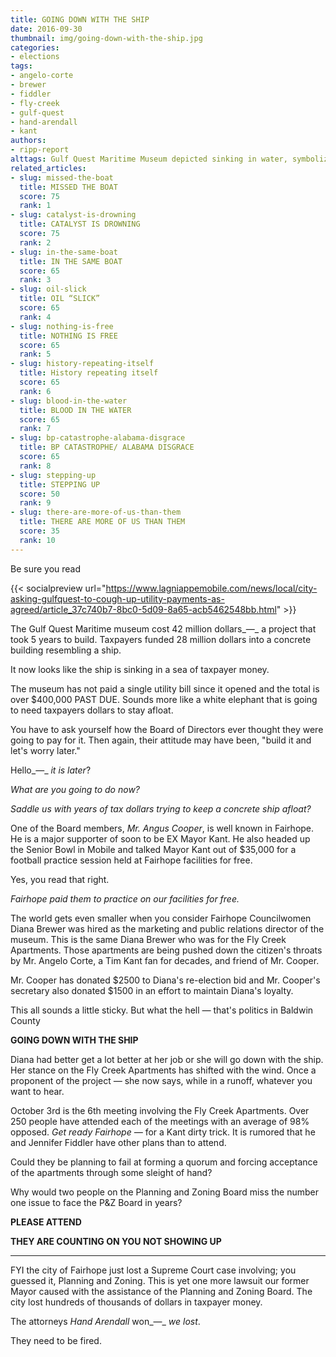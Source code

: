 ```yaml
---
title: GOING DOWN WITH THE SHIP
date: 2016-09-30
thumbnail: img/going-down-with-the-ship.jpg
categories:
- elections
tags:
- angelo-corte
- brewer
- fiddler
- fly-creek
- gulf-quest
- hand-arendall
- kant
authors:
- ripp-report
alttags: Gulf Quest Maritime Museum depicted sinking in water, symbolizing financial struggles and unpaid utility bills
related_articles:
- slug: missed-the-boat
  title: MISSED THE BOAT
  score: 75
  rank: 1
- slug: catalyst-is-drowning
  title: CATALYST IS DROWNING
  score: 75
  rank: 2
- slug: in-the-same-boat
  title: IN THE SAME BOAT
  score: 65
  rank: 3
- slug: oil-slick
  title: OIL “SLICK”
  score: 65
  rank: 4
- slug: nothing-is-free
  title: NOTHING IS FREE
  score: 65
  rank: 5
- slug: history-repeating-itself
  title: History repeating itself
  score: 65
  rank: 6
- slug: blood-in-the-water
  title: BLOOD IN THE WATER
  score: 65
  rank: 7
- slug: bp-catastrophe-alabama-disgrace
  title: BP CATASTROPHE/ ALABAMA DISGRACE
  score: 65
  rank: 8
- slug: stepping-up
  title: STEPPING UP
  score: 50
  rank: 9
- slug: there-are-more-of-us-than-them
  title: THERE ARE MORE OF US THAN THEM
  score: 35
  rank: 10
---
```

Be sure you read

{{< socialpreview url="https://www.lagniappemobile.com/news/local/city-asking-gulfquest-to-cough-up-utility-payments-as-agreed/article_37c740b7-8bc0-5d09-8a65-acb5462548bb.html" >}}

The Gulf Quest Maritime museum cost 42 million dollars_—_ a project that took 5 years to build. Taxpayers funded 28 million dollars into a concrete building resembling a ship.

It now looks like the ship is sinking in a sea of taxpayer money.

The museum has not paid a single utility bill since it opened and the total is over $400,000 PAST DUE. Sounds more like a white elephant that is going to need taxpayers dollars to stay afloat.

You have to ask yourself how the Board of Directors ever thought they were going to pay for it. Then again, their attitude may have been, "build it and let's worry later."

Hello_—_ _it is later_?

_What are you going to do now?_

_Saddle us with years of tax dollars trying to keep a concrete ship afloat?_

One of the Board members, _Mr. Angus Cooper_, is well known in Fairhope. He is a major supporter of soon to be EX Mayor Kant. He also headed up the Senior Bowl in Mobile and talked Mayor Kant out of $35,000 for a football practice session held at Fairhope facilities for free.

Yes, you read that right.

_Fairhope paid them to practice on our facilities for free._

The world gets even smaller when you consider Fairhope Councilwomen Diana Brewer was hired as the marketing and public relations director of the museum. This is the same Diana Brewer who was for the Fly Creek Apartments. Those apartments are being pushed down the citizen's throats by Mr. Angelo Corte, a Tim Kant fan for decades, and friend of Mr. Cooper.

Mr. Cooper has donated $2500 to Diana's re-election bid and Mr. Cooper's secretary also donated $1500 in an effort to maintain Diana's loyalty.

This all sounds a little sticky. But what the hell _—_ that's politics in Baldwin County

**GOING DOWN WITH THE SHIP**

Diana had better get a lot better at her job or she will go down with the ship. Her stance on the Fly Creek Apartments has shifted with the wind. Once a proponent of the project _—_ she now says, while in a runoff, whatever you want to hear.

October 3rd is the 6th meeting involving the Fly Creek Apartments. Over 250 people have attended each of the meetings with an average of 98% opposed. _Get ready Fairhope —_ for a Kant dirty trick. It is rumored that he and Jennifer Fiddler have other plans than to attend.

Could they be planning to fail at forming a quorum and forcing acceptance of the apartments through some sleight of hand?

Why would two people on the Planning and Zoning Board miss the number one issue to face the P&Z Board in years?

**PLEASE ATTEND**

**THEY ARE COUNTING ON YOU NOT SHOWING UP**

* * *

FYI the city of Fairhope just lost a Supreme Court case involving; you guessed it, Planning and Zoning. This is yet one more lawsuit our former Mayor caused with the assistance of the Planning and Zoning Board. The city lost hundreds of thousands of dollars in taxpayer money.

The attorneys _Hand Arendall_ won_—_ _we lost_.

They need to be fired.
